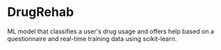 # DrugRehab
ML model that classifies a user's drug usage and offers help based on a questionnaire and real-time training data using scikit-learn.
